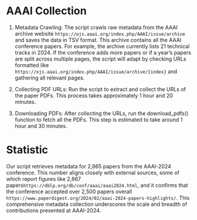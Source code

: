 # AAAI Collection

1. Metadata Crawling:
The script crawls raw metadata from the AAAI archive website `https://ojs.aaai.org/index.php/AAAI/issue/archive` and saves the data in TSV format. This archive contains all the AAAI conference papers. For example, the archive currently lists 21 technical tracks in 2024. If the conference adds more papers or if a year’s papers are split across multiple pages, the script will adapt by checking URLs formatted like `https://ojs.aaai.org/index.php/AAAI/issue/archive/{index}` and gathering all relevant pages.

2. Collecting PDF URLs:
Run the script to extract and collect the URLs of the paper PDFs. This process takes approximately 1 hour and 20 minutes.

3.  Downloading PDFs:
After collecting the URLs, run the download_pdfs() function to fetch all the PDFs. This step is estimated to take around 1 hour and 30 minutes.

# Statistic
Our script retrieves metadata for 2,865 papers from the AAAI-2024 conference. This number aligns closely with external sources, some of which report figures like 2,867 papers`https://dblp.org/db/conf/aaai/aaai2024.html`, and it confirms that the conference accepted over 2,500 papers overall `https://www.paperdigest.org/2024/02/aaai-2024-papers-highlights/`. This comprehensive metadata collection underscores the scale and breadth of contributions presented at AAAI-2024.


